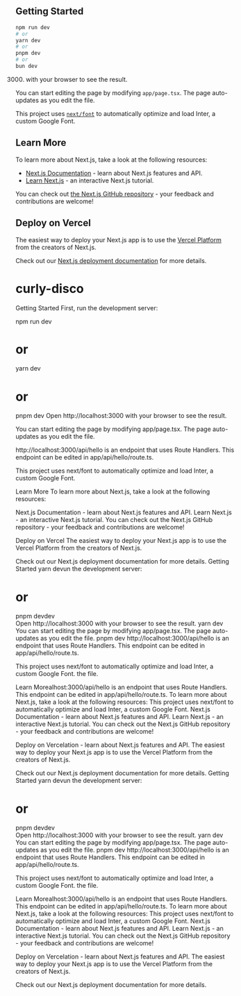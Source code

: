 

## Getting Started


```bash
npm run dev
# or
yarn dev
# or
pnpm dev
# or
bun dev
```

3000) with your browser to see the result.

You can start editing the page by modifying `app/page.tsx`. The page auto-updates as you edit the file.

This project uses [`next/font`](https://nextjs.org/docs/basic-features/font-optimization) to automatically optimize and load Inter, a custom Google Font.

## Learn More

To learn more about Next.js, take a look at the following resources:

- [Next.js Documentation](https://nextjs.org/docs) - learn about Next.js features and API.
- [Learn Next.js](https://nextjs.org/learn) - an interactive Next.js tutorial.

You can check out [the Next.js GitHub repository](https://github.com/vercel/next.js/) - your feedback and contributions are welcome!

## Deploy on Vercel

The easiest way to deploy your Next.js app is to use the [Vercel Platform](https://vercel.com/new?utm_medium=default-template&filter=next.js&utm_source=create-next-app&utm_campaign=create-next-app-readme) from the creators of Next.js.

Check out our [Next.js deployment documentation](https://nextjs.org/docs/deployment) for more details.
# curly-disco
Getting Started
First, run the development server:

npm run dev
# or
yarn dev
# or
pnpm dev
Open http://localhost:3000 with your browser to see the result.

You can start editing the page by modifying app/page.tsx. The page auto-updates as you edit the file.

http://localhost:3000/api/hello is an endpoint that uses Route Handlers. This endpoint can be edited in app/api/hello/route.ts.

This project uses next/font to automatically optimize and load Inter, a custom Google Font.

Learn More
To learn more about Next.js, take a look at the following resources:

Next.js Documentation - learn about Next.js features and API.
Learn Next.js - an interactive Next.js tutorial.
You can check out the Next.js GitHub repository - your feedback and contributions are welcome!

Deploy on Vercel
The easiest way to deploy your Next.js app is to use the Vercel Platform from the creators of Next.js.

Check out our Next.js deployment documentation for more details.
Getting Started
yarn devun the development server:
# or                                            
pnpm devdev                              
Open http://localhost:3000 with your browser to see the result.
yarn dev
You can start editing the page by modifying app/page.tsx. The page auto-updates as you edit the file.
pnpm dev
http://localhost:3000/api/hello is an endpoint that uses Route Handlers. This endpoint can be edited in app/api/hello/route.ts.

This project uses next/font to automatically optimize and load Inter, a custom Google Font. the file.

Learn Morealhost:3000/api/hello is an endpoint that uses Route Handlers. This endpoint can be edited in app/api/hello/route.ts.
To learn more about Next.js, take a look at the following resources:
This project uses next/font to automatically optimize and load Inter, a custom Google Font.
Next.js Documentation - learn about Next.js features and API.
Learn Next.js - an interactive Next.js tutorial.
You can check out the Next.js GitHub repository - your feedback and contributions are welcome!

Deploy on Vercelation - learn about Next.js features and API.
The easiest way to deploy your Next.js app is to use the Vercel Platform from the creators of Next.js.

Check out our Next.js deployment documentation for more details.
Getting Started
yarn devun the development server:
# or                                            
pnpm devdev                              
Open http://localhost:3000 with your browser to see the result.
yarn dev
You can start editing the page by modifying app/page.tsx. The page auto-updates as you edit the file.
pnpm dev
http://localhost:3000/api/hello is an endpoint that uses Route Handlers. This endpoint can be edited in app/api/hello/route.ts.

This project uses next/font to automatically optimize and load Inter, a custom Google Font. the file.

Learn Morealhost:3000/api/hello is an endpoint that uses Route Handlers. This endpoint can be edited in app/api/hello/route.ts.
To learn more about Next.js, take a look at the following resources:
This project uses next/font to automatically optimize and load Inter, a custom Google Font.
Next.js Documentation - learn about Next.js features and API.
Learn Next.js - an interactive Next.js tutorial.
You can check out the Next.js GitHub repository - your feedback and contributions are welcome!

Deploy on Vercelation - learn about Next.js features and API.
The easiest way to deploy your Next.js app is to use the Vercel Platform from the creators of Next.js.

Check out our Next.js deployment documentation for more details.
